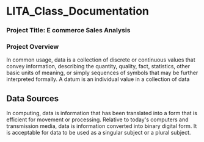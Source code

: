 # LITA_Class_Documentation

### Project Title: E commerce Sales Analysis

### Project Overview 
In common usage, data is a collection of discrete or continuous values that convey information, describing the quantity, quality, fact, statistics, other basic units of meaning, or simply sequences of symbols that may be further interpreted formally. A datum is an individual value in a collection of data

## Data Sources
In computing, data is information that has been translated into a form that is efficient for movement or processing. Relative to today's computers and transmission media, data is information converted into binary digital form. It is acceptable for data to be used as a singular subject or a plural subject.
